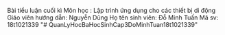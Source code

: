 Bài tiểu luận cuối kì 
Môn học : Lập trình ứng dụng cho các thiết bị di động
Giáo viên hướng dẫn: Nguyễn Dũng
Họ tên sinh viên: Đỗ Minh Tuấn
Mã sv: 18t1021339
"# QuanLyHocBaHocSinhCap3DoMinhTuan18t1021339" 

